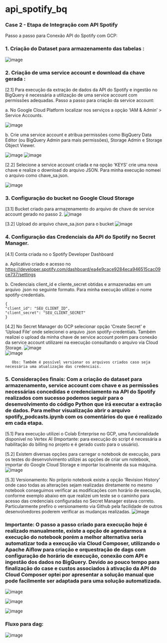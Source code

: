 # api_spotify_bq
### Case 2 - Etapa de Integração com API Spotify

Passo a passo para Conexão API do Spotify com GCP:

### 1. Criação do Dataset para armazenamento das tabelas :

![image](https://github.com/user-attachments/assets/8e710469-f056-4feb-a607-d3909bc8256a)

### 2. Criação de uma service account e download da chave gerada :

[2.1] Para execução da extração de dados da API do Spotify e ingestão no BigQuery é necessária a utilização de uma service account com permissões adequadas.
       Passo a passo para criação da service account:
    	
a. No Google Cloud Platform localizar nos serviços a opção ‘IAM & Admin’ > Service Accounts.
	 
![image](https://github.com/user-attachments/assets/b072fa81-0f2e-4ef7-bfff-3ed63852f49b) 


b. Crie uma service account e atribua permissões como  BigQuery Data Editor (ou BigQuery Admin para mais permissões), Storage Admin e Storage Object Viewer.

![image](https://github.com/user-attachments/assets/73540af3-9548-4dfa-b2ec-3d412eac1009)
![image](https://github.com/user-attachments/assets/ddfe5b6d-c0ae-4d77-93ea-2d2c5ba5bd48)

[2.2] Selecione a service account criada e na opção ‘KEYS’ crie uma nova chave e realize o download do arquivo JSON. Para minha execução nomeei o arquivo como chave_sa.json.
		
![image](https://github.com/user-attachments/assets/e2cadc0b-7ef9-4548-8e7a-5fecaace26ad)

### 3. Configuração do bucket no Google Cloud Storage

[3.1]  Bucket criado para armazenamento do arquivo de chave de service account gerado no passo 2.
![image](https://github.com/user-attachments/assets/4d39ed4b-f465-42f0-8e7b-4860ddccb7a8)

[3.2] Upload do arquivo chave_sa.json para o bucket
![image](https://github.com/user-attachments/assets/43e2dccf-837d-4b25-bc27-3f5ea6242730)


### 4. Configuração das Credenciais da API do Spotify no Secret Manager.

[4.1] Conta criada no o Spotify Developer Dashboard

a. Aplicativo criado e acesso no https://developer.spotify.com/dashboard/ea4e9cace9284eca946515cac09ce737/settings 

b. Credenciais client_id e cliente_secret obtidas e armazenadas em um arquivo .json no seguinte formato. Para minha execução utilizei o nome spotify-credentials.

  
```
{
"client_id": "SEU_CLIENT_ID",
"client_secret": "SEU_CLIENT_SECRET"
}
```


[4.2] No Secret Manager do GCP selecionar opção ‘Create Secret' e ‘Upload File’ onde selecionei o arquivo .json spotify-credentials. Também realizei o upload da minha chave de service account porém para conexão da service account utilizarei na execução consultando o arquivo via Cloud Storage.
        ![image](https://github.com/user-attachments/assets/247107de-8481-4417-93c4-f77cb88b4555)  
		![image](https://github.com/user-attachments/assets/3d12d65f-ac8c-4c81-939d-fcc7344411cf)

 	   Obs: Também é possível versionar os arquivos criados caso seja necessária uma atualização das credenciais.

### 5. Considerações finais: Com a criação do dataset para armazenamento, service account com chave e as permissões necessárias concedidas e credenciamento na API do Spotify realizados com sucesso podemos seguir para o desenvolvimento do código Python que irá executar a extração de dados. Para melhor visualização abrir o arquivo spotify_podcasts.ipynb  com os comentários do que é realizado em cada etapa.

[5.1] Para execução utilizei o Colab Enterprise no GCP, uma funcionalidade disponível no Vertex AI (Importante: para execução do script  é necessária a habilitação do billing no projeto e é gerado custo para o usuário).

[5.2] Existem diversas opções para carregar o notebook de execução, para os testes do desenvolvimento utilizei as opções de criar um notebook, importar do Google Cloud Storage e importar localmente da sua máquina.
![image](https://github.com/user-attachments/assets/135d996e-e9e7-4660-9ade-c3f5accabddd)

[5.3] Versionamento: No próprio notebook existe a opção ‘Revision History’ onde caso todas as alterações sejam realizadas diretamente no mesmo notebook conseguimos verificar as modificações com horário de execução, conforme exemplo abaixo em que realizei um teste se o caminho para acesso das credenciais configuradas no Secret Manager estava correto. Particularmente prefiro o versionamento via Github pela facilidade de outros desenvolvedores poderem verificar as mudanças realizadas.
![image](https://github.com/user-attachments/assets/8e65e464-8438-4075-a807-dab7b023ed3a)


### Importante: O passo a passo criado para execução hoje é realizado manualmente, existe a opção de agendarmos a execução do notebook porém a melhor alternativa seria automatizar toda a execução via Cloud Composer, utilizando o Apache Aiflow para criação e orquestração de dags com configuração de horário de execução, conexão com API e ingestão dos dados no BigQuery. Devido ao pouco tempo para finalização do case e custos associados à ativação da API do Cloud Composer optei por apresentar a solução manual que pode facilmente ser adaptada para uma solução automatizada. 
![image](https://github.com/user-attachments/assets/9e14a8d5-d2aa-424c-8662-1ad0a297124b)

![image](https://github.com/user-attachments/assets/02cd43a5-3b48-4baf-baa0-684079db5037)

![image](https://github.com/user-attachments/assets/6e8b3cfb-2f5c-47fe-86d1-37bc26da0348)


### Fluxo para dag:

![image](https://github.com/user-attachments/assets/aa411719-d702-4001-976a-c7696338e2cd)

